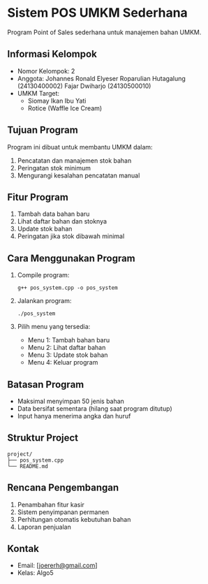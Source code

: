 # Sistem POS UMKM Sederhana
Program Point of Sales sederhana untuk manajemen bahan UMKM.

## Informasi Kelompok
- Nomor Kelompok: 2
- Anggota:
  Johannes Ronald Elyeser Roparulian Hutagalung (24130400002)
  Fajar Dwiharjo (24130500010)
- UMKM Target: 
  - Siomay Ikan Ibu Yati
  - Rotice (Waffle Ice Cream)

## Tujuan Program
Program ini dibuat untuk membantu UMKM dalam:
1. Pencatatan dan manajemen stok bahan
2. Peringatan stok minimum
3. Mengurangi kesalahan pencatatan manual

## Fitur Program
1. Tambah data bahan baru
2. Lihat daftar bahan dan stoknya
3. Update stok bahan
4. Peringatan jika stok dibawah minimal

## Cara Menggunakan Program
1. Compile program:
   ```
   g++ pos_system.cpp -o pos_system
   ```

2. Jalankan program:
   ```
   ./pos_system
   ```

3. Pilih menu yang tersedia:
   - Menu 1: Tambah bahan baru
   - Menu 2: Lihat daftar bahan
   - Menu 3: Update stok bahan
   - Menu 4: Keluar program

## Batasan Program
- Maksimal menyimpan 50 jenis bahan
- Data bersifat sementara (hilang saat program ditutup)
- Input hanya menerima angka dan huruf

## Struktur Project
```
project/
├── pos_system.cpp
└── README.md
```

## Rencana Pengembangan
1. Penambahan fitur kasir
2. Sistem penyimpanan permanen
3. Perhitungan otomatis kebutuhan bahan
4. Laporan penjualan

## Kontak
- Email: [joererh@gmail.com]
- Kelas: Algo5
